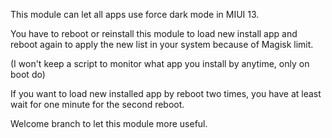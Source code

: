 This module can let all apps use force dark mode in MIUI 13.

You have to reboot or reinstall this module to load new install app and reboot again to apply the new list in your system because of Magisk limit. 

(I won't keep a script to monitor what app you install by anytime, only on boot do)

If you want to load new installed app by reboot two times, you have at least wait for one minute for the second reboot.

Welcome branch to let this module more useful.